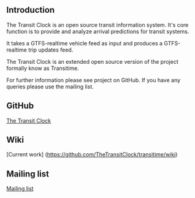 ## Introduction
The Transit Clock is an open source transit information system. It's core function is to provide and analyze arrival predictions for transit systems.

It takes a GTFS-realtime vehicle feed as input and produces a GTFS-realtime trip updates feed.

The Transit Clock is an extended open source version of the project formally know as Transitime.

For further information please see project on GitHub. If you have any queries please use the mailing list.

## GitHub
[The Transit Clock](https://github.com/TheTransitClock)

## Wiki
[Current work] (https://github.com/TheTransitClock/transitime/wiki)

## Mailing list
[Mailing list](https://groups.google.com/forum/?hl=en#!forum/thetransitclock)
